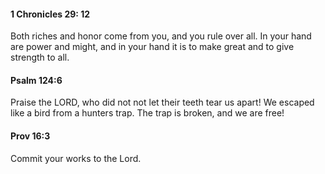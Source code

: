 
#### 1 Chronicles 29: 12
Both riches and honor come from you, and you rule over all. In your hand are power and might, and in your hand it is to make great and to give strength to all.

#### Psalm 124:6

Praise the LORD, who did not not let their teeth tear us apart! We escaped like a bird from a hunters trap. The trap is broken, and we are free!

#### Prov 16:3
Commit your works to the Lord.

